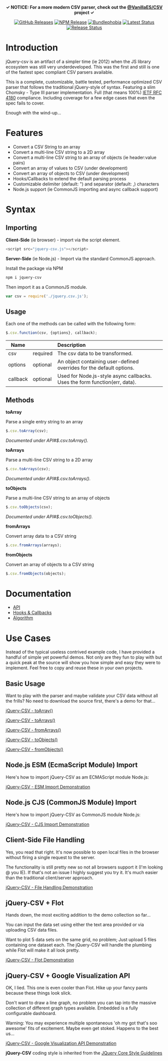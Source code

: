 <p align="center"><strong>✓ NOTICE: For a more modern CSV parser, check out the <a href="https://github.com/vanillaes/csv">@VanillaES/CSV</a> project ✓</strong></p>

<div align="center">
  <a href="https://github.com/evanplaice/jquery-csv/releases"><img src="https://img.shields.io/github/release/evanplaice/jquery-csv.svg" alt="GitHub Releases"></a>
  <a href="https://www.npmjs.com/package/jquery-csv"><img src="https://img.shields.io/npm/v/jquery-csv.svg" alt="NPM Release"></a>
  <a href="https://bundlephobia.com/result?p=jquery-csv"><img src="https://badgen.net/bundlephobia/minzip/jquery-csv" alt="Bundlephobia"></a>
  <a href="https://github.com/evanplaice/jquery-csv/actions"><img src="https://github.com/evanplaice/jquery-csv/workflows/Latest/badge.svg" alt="Latest Status"></a>
  <a href="https://github.com/evanplaice/jquery-csv/actions"><img src="https://github.com/evanplaice/jquery-csv/workflows/Release/badge.svg" alt="Release Status"></a>
</div>

# Introduction

jQuery-csv is an artifact of a simpler time (ie 2012) when the JS library ecosystem was still very underdeveloped. This was the first and still is one of the fastest spec compliant CSV parsers available. 

This is a complete, customizable, battle tested, performance optimized CSV parser that follows the traditional jQuery-style of syntax. Featuring a slim Chomsky - Type III parser implementation. Full (that means 100%) [IETF RFC 4180](http://tools.ietf.org/html/rfc4180) compliance. Including coverage for a few edge cases that even the spec fails to cover.

Enough with the wind-up...


# Features

* Convert a CSV String to an array
* Convert a multi-line CSV string to a 2D array
* Convert a multi-line CSV string to an array of objects (ie header:value pairs)
* Convert an array of values to CSV (under development)
* Convert an array of objects to CSV (under development)
* Hooks/Callbacks to extend the default parsing process
* Customizable delimiter (default: ") and separator (default: ,) characters
* Node.js support (ie CommonJS importing and async callback support)

# Syntax

## Importing

**Client-Side** (ie browser) - import via the script element.
```javascript
<script src="jquery-csv.js"></script>
```

**Server-Side** (ie Node.js) - Import via the standard CommonJS approach.

Install the package via NPM

```bash
npm i jquery-csv
```
Then import it as a CommonJS module.

```javascript
var csv = require('./jquery.csv.js');
```

## Usage

Each one of the methods can be called with the following form:
```javascript
$.csv.function(csv, {options}, callback);
```

| Name		  |           | Description |
|-----------|-----------|:------------|
| csv		    | required	| The csv data to be transformed. |
| options	  | optional	| An object containing user-defined overrides for the default options. |
| callback	| optional	| Used for Node.js-style async callbacks. Uses the form function(err, data). |

## Methods

**toArray**

Parse a single entry string to an array
```javascript
$.csv.toArray(csv);
```
*Documented under API#$.csv.toArray().*

**toArrays**

Parse a multi-line CSV string to a 2D array
```javascript
$.csv.toArrays(csv);
```
*Documented under API#$.csv.toArrays().*

**toObjects**

Parse a multi-line CSV string to an array of objects
```javascript
$.csv.toObjects(csv);
```
*Documented under API#$.csv.toObjects().*

**fromArrays**

Convert array data to a CSV string
```javascript
$.csv.fromArrays(arrays);
```

**fromObjects**

Convert an array of objects to a CSV string
```javascript
$.csv.fromObjects(objects);
```

# Documentation

- [API](./docs/api.md)
- [Hooks & Callbacks](./docs/hooks-callbacks.md)
- [Algorithm](./docs/algorithm.md)

# Use Cases

Instead of the typical useless contrived example code, I have provided a handful of simple yet powerful demos. Not only are they fun to play with but a quick peak at the source will show you how simple and easy they were to implement. Feel free to copy and reuse these in your own projects.

## Basic Usage

Want to play with the parser and maybe validate your CSV data without all the frills? No need to download the source first, there's a demo for that...

[jQuery-CSV - toArray()](http://evanplaice.github.io/jquery-csv/examples/to-array.html)

[jQuery-CSV - toArrays()](http://evanplaice.github.io/jquery-csv/examples/to-arrays.html)

[jQuery-CSV - fromArrays()](http://evanplaice.github.io/jquery-csv/examples/from-arrays.html)

[jQuery-CSV - toObjects()](http://evanplaice.github.io/jquery-csv/examples/to-objects.html)

[jQuery-CSV - fromObjects()](http://evanplaice.github.io/jquery-csv/examples/from-objects.html)

## Node.js ESM (EcmaScript Module) Import

Here's how to import jQuery-CSV as am ECMAScript module Node.js:

[jQuery-CSV - ESM Import Demonstration](http://evanplaice.github.io/jquery-csv/examples/snippets/esm-usage.js)

## Node.js CJS (CommonJS Module) Import

Here's how to import jQuery-CSV as CommonJS module Node.js:

[jQuery-CSV - CJS Import Demonstration](http://evanplaice.github.io/jquery-csv/examples/snippets/node-usage.js)

## Client-Side File Handling

Yes, you read that right. It's now possible to open local files in the browser without firing a single request to the server.

The functionality is still pretty new so not all browsers support it (I'm looking @ you IE). If that's not an issue I highly suggest you try it. It's much easier than the traditional client/server approach.

[jQuery-CSV - File Handling Demonstration](http://evanplaice.github.io/jquery-csv/examples/file-handling.html)

## jQuery-CSV + Flot

Hands down, the most exciting addition to the demo collection so far...

You can input the data set using either the text area provided or via uploading CSV data files.

Want to plot 5 data sets on the same grid, no problem; Just upload 5 files containing one dataset each. The jQuery-CSV will handle the plumbing while Flot will make it all look pretty.

[jQuery-CSV - Flot Demonstration](http://evanplaice.github.io/jquery-csv/examples/flot.html)

## jQuery-CSV + Google Visualization API

OK, I lied. This one is even cooler than Flot. Hike up your fancy pants because these things look slick.

Don't want to draw a line graph, no problem you can tap into the massive collection of different graph types available. Embedded is a fully configurable dashboard.

Warning: You may experience multiple spontaneous 'oh my got that's soo awesome' fits of excitement. Maybe even get stoked. Happens to the best us...

[jQuery-CSV - Google Visualization API Demonstration](http://evanplaice.github.io/jquery-csv/examples/google-visualization.html)

**jQuery-CSV** coding style is inherited from the [JQuery Core Style Guidelines](https://contribute.jquery.org/style-guide/)

